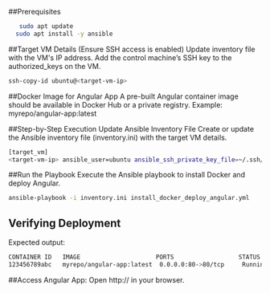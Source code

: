  ##Prerequisites
 ```bash
    sudo apt update
   sudo apt install -y ansible
```

##Target VM Details (Ensure SSH access is enabled)
Update inventory file with the VM's IP address.
Add the control machine’s SSH key to the authorized_keys on the VM.
```bash
ssh-copy-id ubuntu@<target-vm-ip>
```
##Docker Image for Angular App
A pre-built Angular container image should be available in Docker Hub or a private registry.
Example: myrepo/angular-app:latest


##Step-by-Step Execution
Update Ansible Inventory File
Create or update the Ansible inventory file (inventory.ini) with the target VM details.
```bash
[target_vm]
<target-vm-ip> ansible_user=ubuntu ansible_ssh_private_key_file=~/.ssh/id_rsa
```

##Run the Playbook
Execute the Ansible playbook to install Docker and deploy Angular.
```bash
ansible-playbook -i inventory.ini install_docker_deploy_angular.yml
```

## Verifying Deployment
Expected output:
```bash
CONTAINER ID   IMAGE                     PORTS                  STATUS
123456789abc   myrepo/angular-app:latest  0.0.0.0:80->80/tcp     Running
```

##Access Angular App:
Open http://<target-vm-ip> in your browser.
